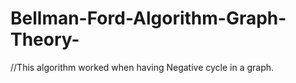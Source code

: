# Bellman-Ford-Algorithm-Graph-Theory-
//This algorithm worked when having Negative cycle in a graph.
